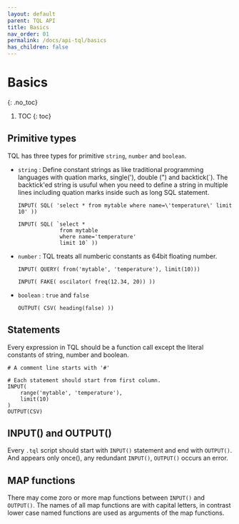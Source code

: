 ```yaml
---
layout: default
parent: TQL API
title: Basics
nav_order: 01
permalink: /docs/api-tql/basics
has_children: false
---
```


# Basics
{: .no_toc}

1. TOC
{: toc}

## Primitive types

TQL has three types for primitive `string`, `number` and `boolean`.

- `string` : Define constant strings as like traditional programming languages with quation marks, single('), double (") and backtick(`).
The backtick'ed string is usuful when you need to define a string in multiple lines including quation marks inside such as long SQL statement.

    ```
    INPUT( SQL( 'select * from mytable where name=\'temperature\' limit 10' ))
    ```

    ```
    INPUT( SQL( `select * 
                 from mytable 
                 where name='temperature'
                 limit 10` ))
    ```

- `number` : TQL treats all numberic constants as 64bit floating number.

    ```
    INPUT( QUERY( from('mytable', 'temperature'), limit(10)))
    ```

    ```
    INPUT( FAKE( oscilator( freq(12.34, 20)) ))
    ```

- `boolean` : `true` and `false`

    ```
    OUTPUT( CSV( heading(false) ))
    ```

## Statements

Every expression in TQL should be a function call except the literal constants of string, number and boolean.

```
# A comment line starts with '#'

# Each statement should start from first column.
INPUT( 
    range('mytable', 'temperature'),
    limit(10)
)
OUTPUT(CSV)
```

## INPUT() and OUTPUT()

Every `.tql` script should start with `INPUT()` statement and end with `OUTPUT()`. And appears only once(), any redundant `INPUT()`, `OUTPUT()` occurs an error.

## MAP functions

There may come zoro or more map functions between `INPUT()` and `OUTPUT()`.
The names of all map functions are with capital letters, in contrast lower case named functions are used as arguments of the map functions.
